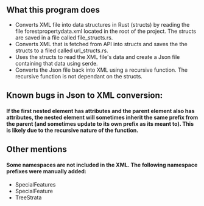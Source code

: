 ## What this program does
- Converts XML file into data structures in Rust (structs) by reading the file forestpropertydata.xml located in the root of the project. The structs are saved in a file called file_structs.rs.
- Converts XML that is fetched from API into structs and saves the the structs to a filed called url_structs.rs.
- Uses the structs to read the XML file's data and create a Json file containing that data using serde.
- Converts the Json file back into XML using a recursive function. The recursive function is not dependant on the structs.

## Known bugs in Json to XML conversion:

#### If the first nested element has attributes and the parent element also has attributes, the nested element will sometimes inherit the same prefix from the parent (and sometimes update to its own prefix as its meant to). This is likely due to the recursive nature of the function.

## Other mentions

#### Some namespaces are not included in the XML. The following namespace prefixes were manually added:
- SpecialFeatures
- SpecialFeature
- TreeStrata
